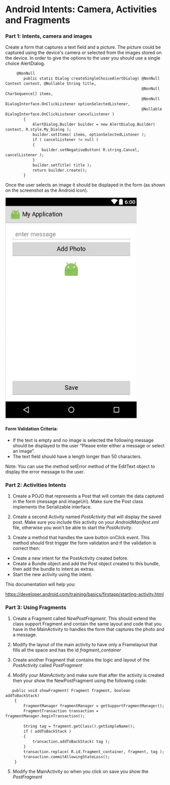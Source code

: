# Android Intents: Camera, Activities and Fragments #

### Part 1: Intents, camera and images 

Create a form that captures a text field and a picture. The picture could be captured using the device's camera or selected from the images stored on the device. In order to give the options to the user you should use a single choice AlertDialog. 

```
     @NonNull
        public static Dialog createSingleChoiceAlertDialog( @NonNull Context context, @Nullable String title,
                                                            @NonNull CharSequence[] items,
                                                            @NonNull DialogInterface.OnClickListener optionSelectedListener,
                                                            @Nullable DialogInterface.OnClickListener cancelListener )
        {
            AlertDialog.Builder builder = new AlertDialog.Builder( context, R.style.My_Dialog );
            builder.setItems( items, optionSelectedListener );
            if ( cancelListener != null )
            {
                builder.setNegativeButton( R.string.Cancel, cancelListener );
            }
            builder.setTitle( title );
            return builder.create();
        }
```

Once the user selects an image it should be displayed in the form (as shown on the screenshot as the Android icon).

![Alt text](https://github.com/COSW-ECI/android-intents-camera/blob/master/form.png)

#### Form Validation Criteria:

* If the text is empty and no image is selected the following message should be displayed to the user “Please enter either a message or select an image”.
* The text field should have a length longer than 50 characters.
   
Note: You can use the method setError method of the EditText object to display the error message to the user.
      

### Part 2: Activities Intents
       
1) Create a POJO that represents a Post that will contain the data captured in the form (message and imageUri). Make sure the Post class implements the Serializable interface.

2) Create a second Activity named *PostActivity* that will display the saved post. Make sure you include this activity on your *AndroidManifest.xml* file, otherwise you won't be able to start the *PostActivity*. 

3) Create a method that handles the save button onClick event. This method should first trigger the form validation and if the validation is correct then: 
* Create a new intent for the PostActivity created before.
* Create a Bundle object and add the Post object created to this bundle, then add the bundle to intent as extras.
* Start the new activity using the intent.

This documentation will help you:

https://developer.android.com/training/basics/firstapp/starting-activity.html

       
### Part 3: Using Fragments

1) Create a Fragment called *NewPostFragment*. This should extend the class support Fragment and contain the same layout and code that you have in the MainActivity to handles the form that captures the photo and a message.

2) Modify the layout of the main activity to have only a Framelayout that fills all the space and has the id *fragment_container*

3) Create another Fragment that contains the logic and layout of the *PostActivity* called *PostFragment*

4) Modify your *MainActivity* and make sure that after the activity is created then your show the NewPostFragment using the following code:

```
   public void showFragment( Fragment fragment, boolean addToBackStack)
    {
        FragmentManager fragmentManager = getSupportFragmentManager();
        FragmentTransaction transaction = fragmentManager.beginTransaction();
    
        String tag = fragment.getClass().getSimpleName();
        if ( addToBackStack )
        {
            transaction.addToBackStack( tag );
        }
        transaction.replace( R.id.fragment_container, fragment, tag );
        transaction.commitAllowingStateLoss();
    }

```
     
 5) Modify the MainActivity so when you click on save you show the *PostFragment*    
